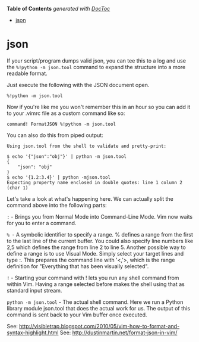 <!-- START doctoc generated TOC please keep comment here to allow auto update -->
<!-- DON'T EDIT THIS SECTION, INSTEAD RE-RUN doctoc TO UPDATE -->
**Table of Contents**  *generated with [DocToc](https://github.com/thlorenz/doctoc)*

- [json](#json)

<!-- END doctoc generated TOC please keep comment here to allow auto update -->

# json

If your script/program dumps valid json, you can tee this to a log and use the `%!python -m json.tool` command to expand the structure into a more readable format.

Just execute the following with the JSON document open.

```
%!python -m json.tool
```

Now if you're like me you won't remember this in an hour so you can add it to your .vimrc file as a custom command like so:

```
command! FormatJSON %!python -m json.tool  
```

You can also do this from piped output:
```
Using json.tool from the shell to validate and pretty-print:

$ echo '{"json":"obj"}' | python -m json.tool
{
    "json": "obj"
}
$ echo '{1.2:3.4}' | python -mjson.tool
Expecting property name enclosed in double quotes: line 1 column 2 (char 1)
```

Let's take a look at what's happening here. We can actually split the command above into the following parts:

`:` - Brings you from Normal Mode into Command-Line Mode. Vim now waits for you to enter a command.

`% `- A symbolic identifier to specify a range. % defines a range from the first to the last line of the current buffer. You could also specify line numbers like 2,5 which defines the range from line 2 to line 5. Another possible way to define a range is to use Visual Mode. Simply select your target lines and type :. This prepares the command line with '<,'>, which is the range definition for "Everything that has been visually selected".

`!` - Starting your command with ! lets you run any shell command from within Vim. Having a range selected before makes the shell using that as standard input stream.

`python -m json.tool` - The actual shell command. Here we run a Python library module json.tool that does the actual work for us. The output of this command is sent back to your Vim buffer once executed.

See: http://visibletrap.blogspot.com/2010/05/vim-how-to-format-and-syntax-highlight.html
See: http://dustinmartin.net/format-json-in-vim/
